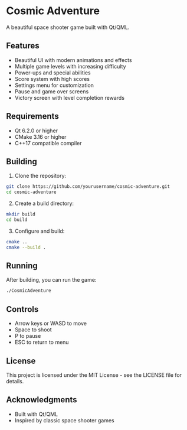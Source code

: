 # Cosmic Adventure

A beautiful space shooter game built with Qt/QML.

## Features

- Beautiful UI with modern animations and effects
- Multiple game levels with increasing difficulty
- Power-ups and special abilities
- Score system with high scores
- Settings menu for customization
- Pause and game over screens
- Victory screen with level completion rewards

## Requirements

- Qt 6.2.0 or higher
- CMake 3.16 or higher
- C++17 compatible compiler

## Building

1. Clone the repository:
```bash
git clone https://github.com/yourusername/cosmic-adventure.git
cd cosmic-adventure
```

2. Create a build directory:
```bash
mkdir build
cd build
```

3. Configure and build:
```bash
cmake ..
cmake --build .
```

## Running

After building, you can run the game:

```bash
./CosmicAdventure
```

## Controls

- Arrow keys or WASD to move
- Space to shoot
- P to pause
- ESC to return to menu

## License

This project is licensed under the MIT License - see the LICENSE file for details.

## Acknowledgments

- Built with Qt/QML
- Inspired by classic space shooter games 